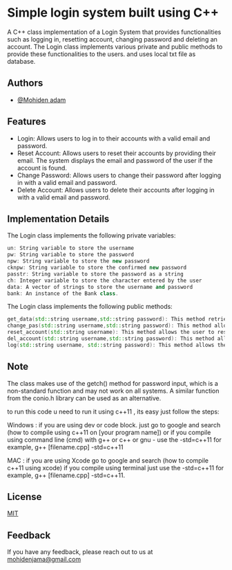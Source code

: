 # Simple login system built using C++

A C++ class implementation of a Login System that provides functionalities such as logging in, resetting account, changing password and deleting an account. The Login class implements various private and public methods to provide these functionalities to the users. and uses local txt file as database.

## Authors

- [@Mohiden adam](https://www.github.com/mohiden)

## Features

- Login: Allows users to log in to their accounts with a valid email and password.
- Reset Account: Allows users to reset their accounts by providing their email. The system displays the email and password of the user if the account is found.
- Change Password: Allows users to change their password after logging in with a valid email and password.
- Delete Account: Allows users to delete their accounts after logging in with a valid email and password.

## Implementation Details

The Login class implements the following private variables:

```C++
un: String variable to store the username
pw: String variable to store the password
npw: String variable to store the new password
cknpw: String variable to store the confirmed new password
passtr: String variable to store the password as a string
ch: Integer variable to store the character entered by the user
data: A vector of strings to store the username and password
bank: An instance of the Bank class.
```

The Login class implements the following public methods:

```C++
get_data(std::string username,std::string password): This method retrieves the username and password of the user from a text file with the filename as the username provided.
change_pas(std::string username,std::string password): This method allows the user to change their password after logging in with a valid email and password.
reset_account(std::string username): This method allows the user to reset their account by providing their email. The system displays the email and password of the user if the account is found.
del_account(std::string username,std::string password): This method allows the user to delete their account after logging in with a valid email and password.
log(std::string username, std::string password): This method allows the user to log in to their account with a valid email and password.
```

## Note

The class makes use of the getch() method for password input, which is a non-standard function and may not work on all systems. A similar function from the conio.h library can be used as an alternative.

to run this code u need to run it using c++11 , its easy just follow the steps:

Windows : if you are using dev or code block. just go to google and search (how to compile using c++11 on [your program name])
or if you compile using command line (cmd) with g++ or c++ or gnu - use the -std=c++11
for example, g++ [filename.cpp] -std=c++11

MAC : if you are using Xcode go to google and search (how to compile c++11 using xcode)
if you compile using terminal just use the -std=c++11
for example, g++ [filename.cpp] -std=c++11.

## License

[MIT](https://choosealicense.com/licenses/mit/)

## Feedback

If you have any feedback, please reach out to us at mohidenjama@gmail.com
